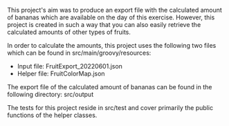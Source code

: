 This project's aim was to produce an export file with the calculated amount of bananas which are available on the day of this exercise. However, this project is created in such a way that you can also easily retrieve the calculated amounts of other types of fruits. 

In order to calculate the amounts, this project uses the following two files which can be found in src/main/groovy/resources:

- Input file: FruitExport_20220601.json
- Helper file: FruitColorMap.json

The export file of the calculated amount of bananas can be found in the following directory: src/output

The tests for this project reside in src/test and cover primarily the public functions of the helper classes. 